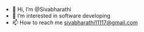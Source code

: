 - 👋 Hi, I’m @Sivabharathi
- 👀 I’m interested in software developing
- 📫 How to reach me sivabharathi11117@gmail.com

<!---
Sivabharathi11/Sivabharathi11 is a ✨ special ✨ repository because its `README.md` (this file) appears on your GitHub profile.
You can click the Preview link to take a look at your changes.
--->

